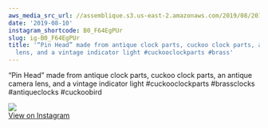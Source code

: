 ```yaml
---
aws_media_src_url: //assemblique.s3.us-east-2.amazonaws.com/2019/08/2019-08-10_13-52-37_UTC.jpg
date: '2019-08-10'
instagram_shortcode: B0_F64EgPUr
slug: ig-B0_F64EgPUr
title: '“Pin Head” made from antique clock parts, cuckoo clock parts, an antique camera
  lens, and a vintage indicator light #cuckooclockparts #brass'
---
```


“Pin Head” made from antique clock parts, cuckoo clock parts, an antique camera lens, and a vintage indicator light #cuckooclockparts #brassclocks #antiqueclocks #cuckoobird 

![](//assemblique.s3.us-east-2.amazonaws.com/2019/08/2019-08-10_13-52-37_UTC.jpg)   
[View on Instagram](https://www.instagram.com/p/B0_F64EgPUr/)